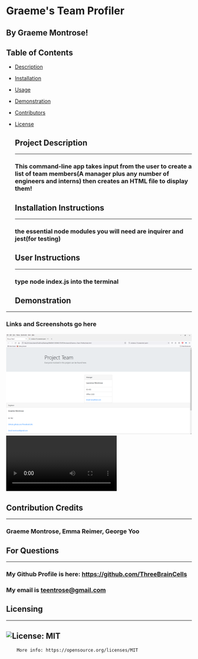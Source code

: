 # Graeme's Team Profiler
  ## By Graeme Montrose!

  ## Table of Contents
- [Description](#description)
- [Installation](#installation)
- [Usage](#usage)
- [Demonstration](#demonstration)
- [Contributors](#contributors)
- [License](#license)

  <a id="description"></a>
  ## Project Description
  ---------------------------------
  ### This command-line app takes input from the user to create a list of team members(A manager plus any number of engineers and interns) then creates an HTML file to display them!

  <a id="installation"></a>
  ## Installation Instructions
  -----------------
  ### the essential node modules you will need are inquirer and jest(for testing)

  <a id="usage"></a>
  ## User Instructions
  -----------------
  ### type node index.js into the terminal

  <a id="demonstration"></a>
  ## Demonstration
-----------------------------------
  ### Links and Screenshots go here
  ![What a potential creation of this app looks like](./Graeme%20Profiler%20Screenshot.png)
  ![In action:](./Graeme%20Profiler%20Demo%20Mar%2011%2C%202022%208_30%20PM.webm)

  <a id="contributors"></a>
  ## Contribution Credits
  -----------------------
  ### Graeme Montrose, Emma Reimer, George Yoo

  <a id="questions"></a>
  ## For Questions
---------------------------------
  ### My Github Profile is here: https://github.com/ThreeBrainCells
  ### My email is teentrose@gmail.com
  
  <a id="license"></a>
  ## Licensing
  ----------------------------
  ## ![License: MIT](https://img.shields.io/badge/License-MIT-yellow.svg)
        More info: https://opensource.org/licenses/MIT